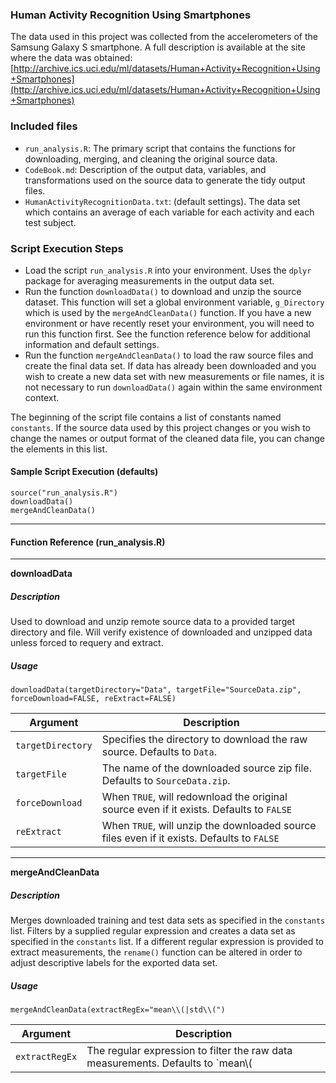 ### Human Activity Recognition Using Smartphones

The data used in this project was collected from the accelerometers of the Samsung Galaxy S smartphone. A full description is available at the site where the data was obtained:
[http://archive.ics.uci.edu/ml/datasets/Human+Activity+Recognition+Using+Smartphones](http://archive.ics.uci.edu/ml/datasets/Human+Activity+Recognition+Using+Smartphones)

### Included files

* `run_analysis.R`: The primary script that contains the functions for downloading, merging, and cleaning the original source data.
* `CodeBook.md`: Description of the output data, variables, and transformations used on the source data to generate the tidy output files.
* `HumanActivityRecognitionData.txt`: (default settings). The data set which contains an average of each variable for each activity and each test subject.

### Script Execution Steps

- Load the script `run_analysis.R` into your environment.  Uses the `dplyr` package for averaging measurements in the output data set.
- Run the function `downloadData()` to download and unzip the source dataset.  This function will set a global environment variable, `g_Directory` which is used by the `mergeAndCleanData()` function.  If you have a new environment or have recently reset your environment, you will need to run this function first.  See the function reference below for additional information and default settings.
- Run the function `mergeAndCleanData()` to load the raw source files and create the final data set. If data has already been downloaded and you wish to create a new data set with new measurements or file names, it is not necessary to run `downloadData()` again within the same environment context.

The beginning of the script file contains a list of constants named `constants`.  If the source data used by this project changes or you wish to change the names or output format of the cleaned data file, you can change the elements in this list.

#### Sample Script Execution (defaults)

`source("run_analysis.R")`  
`downloadData()`  
`mergeAndCleanData()`
  
***
#### Function Reference (run_analysis.R)

***
**downloadData**

##### Description
Used to download and unzip remote source data to a provided target directory and file.  Will verify existence of downloaded and unzipped data unless forced to requery and extract.

##### Usage

`downloadData(targetDirectory="Data", targetFile="SourceData.zip", forceDownload=FALSE, reExtract=FALSE)`

Argument | Description
---------|---------------------------------------------------------
`targetDirectory`| Specifies the directory to download the raw source.  Defaults to `Data`.
`targetFile`| The name of the downloaded source zip file.  Defaults to `SourceData.zip`.
`forceDownload`| When `TRUE`, will redownload the original source even if it exists.  Defaults to `FALSE`
`reExtract`| When `TRUE`, will unzip the downloaded source files even if it exists.  Defaults to `FALSE`

***
**mergeAndCleanData**

##### Description
Merges downloaded training and test data sets as specified in the `constants` list. Filters by a supplied regular expression and creates a data set as specified in the `constants` list.  If a different regular expression is provided to extract measurements, the `rename()` function can be altered in order to adjust descriptive labels for the exported data set.

##### Usage

`mergeAndCleanData(extractRegEx="mean\\(|std\\(")`

Argument | Description
---------|----------------------------------------------------------------------
`extractRegEx`| The regular expression to filter the raw data measurements.  Defaults to `mean\\(|std\\(`.

